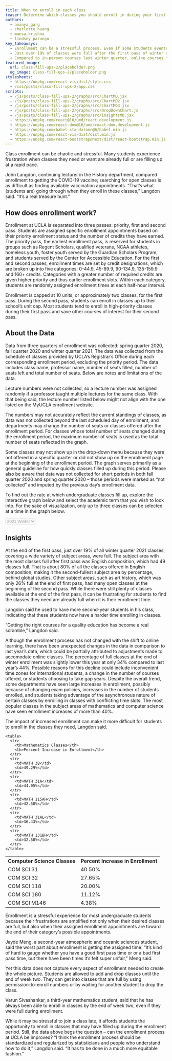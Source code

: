 ```yaml
---
title: When to enroll in each class
teaser: Determine which classes you should enroll in during your first or second pass, based on analysis of Spring 2020, Fall 2020, and Winter 2021 Quarter Enrollment Data
authors:
  - ananya_garg
  - charlotte_huang
  - mansa_krishna
  - lindsey_parungo
key_takeaways:
  - Enrollment can be a stressful process. Even if some students eventually get the classes they need, many classes fill up before first and second-year students have had a chance to enroll.
  - Just over 19% of classes were full after the first pass of winter quarter 2021 enrollment. They ranged across subject areas, with the three fullest by percentage being global studies, English composition, and physiological science.
  - Compared to in-person courses last winter quarter, online courses for winter quarter 2021 showed up to 40% increased enrollment in mathematics and computer science classes, especially for lower-division courses.
featured_image:
  url: class-fill-ups-2/placeholder.png
  og_image: class-fill-ups-2/placeholder.png
stylesheets:
  - https://unpkg.com/react-vis/dist/style.css
  - /css/posts/class-fill-ups-2/app.css
scripts:
  - /js/posts/class-fill-ups-2/graphs/src/ChartMD.jsx
  - /js/posts/class-fill-ups-2/graphs/src/ChartMD2.jsx
  - /js/posts/class-fill-ups-2/graphs/src/ChartMD3.jsx
  - /js/posts/class-fill-ups-2/graphs/src/DropDownChart.js
  - /js/posts/class-fill-ups-2/graphs/src/insightsMD.jsx
  - https://unpkg.com/react@16/umd/react.development.js
  - https://unpkg.com/react-dom@16/umd/react-dom.development.js
  - https://unpkg.com/babel-standalone@6/babel.min.js
  - https://unpkg.com/react-vis/dist/dist.min.js
  - https://unpkg.com/react-bootstrap@next/dist/react-bootstrap.min.js
---
```


Class enrollment can be chaotic and stressful. Many students experience frustration when classes they need or want are already full or are filling up at a rapid pace.

John Langdon, continuing lecturer in the History department, compared enrollment to getting the COVID-19 vaccine; searching for open classes is as difficult as finding available vaccination appointments. “That’s what (students are) going through when they enroll in these classes,” Langdon said. “It’s a real treasure hunt.”

## How does enrollment work?

Enrollment at UCLA is separated into three passes: priority, first and second pass. Students are assigned specific enrollment appointments based on their priority enrollment status and the number of credits they have earned. The priority pass, the earliest enrollment pass, is reserved for students in groups such as Regent Scholars, qualified veterans, NCAA athletes, homeless youth, foster youth served by the Guardian Scholars Program, and students served by the Center for Accessible Education. For the first and second passes, enrollment times are set by credit designations, which are broken up into five categories: 0-44.9, 45-89.9, 90-134.9, 135-159.9 and 160+ credits. Categories with a greater number of required credits are given higher priority and thus earlier enrollment slots. Within each category, students are randomly assigned enrollment times at each half-hour interval.

Enrollment is capped at 10 units, or approximately two classes, for the first pass. During the second pass, students can enroll in classes up to their school’s unit cap. Most students tend to enroll in high-priority classes during their first pass and save other courses of interest for their second pass.

## About the Data

Data from three quarters of enrollment was collected: spring quarter 2020, fall quarter 2020 and winter quarter 2021. The data was collected from the schedule of classes provided by UCLA’s Registrar’s Office during each corresponding enrollment period, excluding the priority period. The data includes class name, professor name, number of seats filled, number of seats left and total number of seats. Below are notes and limitations of the data.

Lecture numbers were not collected, so a lecture number was assigned randomly if a professor taught multiple lectures for the same class. With that being said, the lecture number listed below might not align with the one listed on the MyUCLA enrollment website.

The numbers may not accurately reflect the current standings of classes, as data was not collected beyond the last scheduled day of enrollment, and departments may change the number of seats or classes offered after the enrollment period. For classes whose total number of seats changed during the enrollment period, the maximum number of seats is used as the total number of seats reflected in the graph.

Some classes may not show up in the drop-down menu because they were not offered in a specific quarter or did not show up on the enrollment page at the beginning of the enrollment period. The graph serves primarily as a general guideline for how quickly classes filled up during this period. Please also be aware that data was not collected for short periods in both fall quarter 2020 and spring quarter 2020 – those periods were marked as “not collected” and imputed by the previous day’s enrollment data.

To find out the rate at which undergraduate classes fill up, explore the interactive graph below and select the academic term that you wish to look into. For the sake of visualization, only up to three classes can be selected at a time in the graph below.

<!-- Chart container -->

<select id="selectMe" class = "selectgroup" disabled>
    <option value="chartMD_winter">2021 Winter</option>
    <option value="chartMD_fall">2020 Fall</option>
    <option value="chartMD_spring">2020 Spring</option>
</select>

<div id="chartMD_winter" class="group" ></div>
<div id="chartMD_fall" class="group" ></div>
<div id="chartMD_spring" class="group" ></div>

## Insights

At the end of the first pass, just over 19% of all winter quarter 2021 classes, covering a wide variety of subject areas, were full. The subject area with the most classes full after first pass was English composition, which had 49 classes full. That is about 80% of all the classes offered in English composition, making it the second-fullest subject area by percentage, behind global studies. Other subject areas, such as art history, which was only 26% full at the end of first pass, had many open classes at the beginning of the second pass. While there were still plenty of classes available at the end of the first pass, it can be frustrating for students to find the classes they need are already full when it is their enrollment time.

Langdon said he used to have more second-year students in his class, indicating that these students now have a harder time enrolling in classes.

“Getting the right courses for a quality education has become a real scramble,” Langdon said.

<div id="insightsMD"></div>

Although the enrollment process has not changed with the shift to online learning, there have been unexpected changes in the data in comparison to last year’s data, which could be partially attributed to adjustments made to accomodate online classes. The percentage of full classes at the end of winter enrollment was slightly lower this year at only 34% compared to last year’s 44%. Possible reasons for this decline could include inconvenient time zones for international students, a change in the number of courses offered, or students choosing to take gap years. Despite the overall trend, some departments have seen large increases in enrollment, possibly because of changing exam policies, increases in the number of students enrolled, and students taking advantage of the asynchronous nature of certain classes by enrolling in classes with conflicting time slots. The most popular classes in the subject areas of mathematics and computer science have seen enrollment increases of more than 40%.

The impact of increased enrollment can make it more difficult for students to enroll in the classes they need, Langdon said.

<div class="float-container">
  <div class="float-child">

    <table>
      <tr>
        <th>Mathematics Classes</th>
        <th>Percent Increase in Enrollment</th>
      </tr>
      <tr>
        <td>MATH 3B</td>
        <td>49.29%</td>
      </tr>
      <tr>
        <td>MATH 31A</td>
        <td>44.05%</td>
      </tr>
      <tr>
        <td>MATH 115AH</td>
        <td>42.50%</td>
      </tr>
      <tr>
        <td>MATH 31AL</td>
        <td>36.43%</td>
      </tr>
      <tr>
        <td>MATH 131BH</td>
        <td>32.50%</td>
      </tr>
    </table>

  </div>

  <div class="float-child">
    <table>
      <tr>
        <th>Computer Science Classes</th>
        <th>Percent Increase in Enrollment</th>
      </tr>
      <tr>
        <td>COM SCI 31</td>
        <td>40.50%</td>
      </tr>
      <tr>
        <td>COM SCI 32</td>
        <td>27.65%</td>
      </tr>
      <tr>
        <td>COM SCI 118</td>
        <td>20.00%</td>
      </tr>
      <tr>
        <td>COM SCI 180</td>
        <td>11.12%</td>
      </tr>
      <tr>
        <td>COM SCI M146</td>
        <td>4.38%</td>
      </tr>
    </table>
  </div>
</div>

Enrollment is a stressful experience for most undergraduate students because their frustrations are amplified not only when their desired classes are full, but also when their assigned enrollment appointments are toward the end of their category’s possible appointments.

Jayde Meng, a second-year atmospheric and oceanic sciences student, said the worst part about enrollment is getting the assigned time. “It’s kind of hard to gauge whether you have a good first pass time or or a bad first pass time, but there have been times it’s felt super unfair,” Meng said.

Yet this data does not capture every aspect of enrollment needed to create the whole picture. Students are allowed to add and drop classes until the end of week two. They can get into classes that are full by using permission-to-enroll numbers or by waiting for another student to drop the class.

Varun Sivashankar, a third-year mathematics student, said that he has always been able to enroll in classes by the end of week two, even if they were full during enrollment.

While it may be stressful to join a class late, it affords students the opportunity to enroll in classes that may have filled up during the enrollment period.
Still, the data above begs the question – can the enrollment process at UCLA be improved?
“I think the enrollment process should be standardized and regularized by statisticians and people who understand how to do it,” Langdon said. “It has to be done in a much more equitable fashion.”

<script src="https://unpkg.com/react-vis/dist/dist.min.js"></script>

<script src="https://unpkg.com/react@16/umd/react.development.js" crossorigin></script>

<script src="https://unpkg.com/react-dom@16/umd/react-dom.development.js" crossorigin></script>

<script src="https://unpkg.com/babel-standalone@6/babel.min.js"></script>

<script src="https://unpkg.com/react-bootstrap@next/dist/react-bootstrap.min.js" crossorigin></script>

<script src="https://ajax.googleapis.com/ajax/libs/jquery/2.1.3/jquery.min.js"></script>

<script type="text/babel" src="/js/posts/class-fill-ups-2/graphs/src/ChartMD.jsx"></script>

<script type="text/babel" src="/js/posts/class-fill-ups-2/graphs/src/ChartMD2.jsx"></script>

<script type="text/babel" src="/js/posts/class-fill-ups-2/graphs/src/ChartMD3.jsx"></script>

<script type="text/babel" src="/js/posts/class-fill-ups-2/graphs/src/DropDownChart.js"></script>

<script type="text/babel" src="/js/posts/class-fill-ups-2/graphs/src/insightsMD.jsx"></script>
